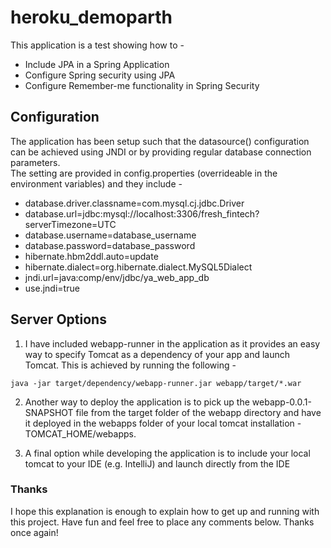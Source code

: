 # heroku_demoparth
This application is a test showing how to -
* Include JPA in a Spring Application
* Configure Spring security using JPA
* Configure Remember-me functionality in Spring Security

## Configuration
The application has been setup such that the datasource() configuration can be achieved using JNDI or by providing regular database
connection parameters.  
The setting are provided in config.properties (overrideable in the environment variables) and they include -
* database.driver.classname=com.mysql.cj.jdbc.Driver
* database.url=jdbc:mysql://localhost:3306/fresh_fintech?serverTimezone=UTC
* database.username=database_username
* database.password=database_password
* hibernate.hbm2ddl.auto=update
* hibernate.dialect=org.hibernate.dialect.MySQL5Dialect
* jndi.url=java:comp/env/jdbc/ya_web_app_db
* use.jndi=true

## Server Options
1. I have included webapp-runner in the application as it provides an easy way to specify Tomcat as a dependency of your app and launch 
Tomcat. This is achieved by running the following - 
```
java -jar target/dependency/webapp-runner.jar webapp/target/*.war
```

2. Another way to deploy the application is to pick up the webapp-0.0.1-SNAPSHOT file from the target folder of the webapp directory and 
have it deployed in the webapps folder of your local tomcat installation - TOMCAT_HOME/webapps.

3. A final option while developing the application is to include your local tomcat to your IDE (e.g. IntelliJ) and launch directly from the IDE


### Thanks
I hope this explanation is enough to explain how to get up and running with this project. Have fun and feel free to place any comments below.
Thanks once again!

